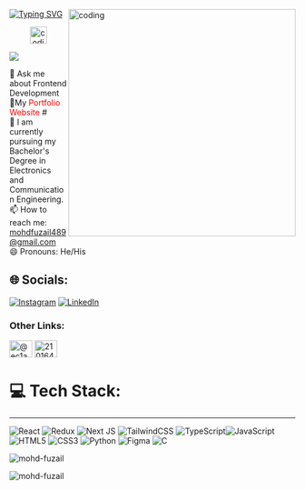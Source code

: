 
<!--![logo](https://github.com/Mudassirkhan2/Mudassirkhan2/blob/main/github.gif) -->

[![Typing SVG](https://readme-typing-svg.demolab.com?font=Fira+Code&pause=1000&color=38F7D5&center=true&width=435&lines=Hi+%F0%9F%91%8B%2C+I'm+Mohd+Fuzail;a+++Frontend+Developer+)](https://git.io/typing-svg)
<img align="right" alt="coding" width="400" src="https://user-images.githubusercontent.com/74038190/235224431-e8c8c12e-6826-47f1-89fb-2ddad83b3abf.gif">
<div style="text-align: center;">
  <img align="rignt" alt="coding" width="30" src="https://user-images.githubusercontent.com/74038190/226127913-88de86d3-8437-45b9-a3b6-e746b47f655a.gif">
</div>

[![](https://visitcount.itsvg.in/api?id=Mohd-Fuzail&icon=2&color=9)](https://visitcount.itsvg.in)

💬 Ask me about Frontend Development <br>  🚀My <span style="color: red;"> Portfolio Website</span> # <br>🌱 I am currently pursuing my Bachelor's Degree in Electronics and Communication Engineering. <br>📫 How to reach me: mohdfuzail489@gmail.com<br>😄 Pronouns: He/His

## 🌐 Socials:
 [![Instagram](https://img.shields.io/badge/Instagram-%23E4405F.svg?logo=Instagram&logoColor=white)](https://www.instagram.com/mohd.__fuzail/) 
 [![LinkedIn](https://img.shields.io/badge/LinkedIn-%230077B5.svg?logo=linkedin&logoColor=white)](https://www.linkedin.com/in/mohdfuzail121/) 
<h3 align="left">Other Links:</h3>
<p align="left">
<a href="https://www.hackerrank.com/@ec1a_0310043" target="blank"><img align="center" src="https://raw.githubusercontent.com/rahuldkjain/github-profile-readme-generator/master/src/images/icons/Social/hackerrank.svg" alt="@ec1a_0310043" height="30" width="40" /></a>
<a href="https://www.leetcode.com/2101640310043" target="blank"><img align="center" src="https://raw.githubusercontent.com/rahuldkjain/github-profile-readme-generator/master/src/images/icons/Social/leet-code.svg" alt="2101640310043" height="30" width="40" /></a>
</p>

# 💻 Tech Stack:
 ---
![React](https://img.shields.io/badge/react-%2320232a.svg?style=plastic&logo=react&logoColor=%2361DAFB) ![Redux](https://img.shields.io/badge/redux-%23593d88.svg?style=plastic&logo=redux&logoColor=white) ![Next JS](https://img.shields.io/badge/Next-black?style=plastic&logo=next.js&logoColor=white) ![TailwindCSS](https://img.shields.io/badge/tailwindcss-%2338B2AC.svg?style=plastic&logo=tailwind-css&logoColor=white) ![TypeScript](https://img.shields.io/badge/typescript-%23007ACC.svg?style=plastic&logo=typescript&logoColor=white)![JavaScript](https://img.shields.io/badge/javascript-%23323330.svg?style=plastic&logo=javascript&logoColor=%23F7DF1E) ![HTML5](https://img.shields.io/badge/html5-%23E34F26.svg?style=plastic&logo=html5&logoColor=white) ![CSS3](https://img.shields.io/badge/css3-%231572B6.svg?style=plastic&logo=css3&logoColor=white) ![Python](https://img.shields.io/badge/python-3670A0?style=plastic&logo=python&logoColor=ffdd54) 	![Figma](https://img.shields.io/badge/figma-%23F24E1E.svg?style=plastic&logo=figma&logoColor=white) ![C](https://img.shields.io/badge/c-%2300599C.svg?style=plastic&logo=c&logoColor=white)

<p><img align="center" src="https://github-readme-stats.vercel.app/api/top-langs?username=mohd-fuzail&show_icons=true&locale=en&layout=compact" alt="mohd-fuzail" /></p>

<p><img align="center" src="https://github-readme-streak-stats.herokuapp.com/?user=mohd-fuzail&" alt="mohd-fuzail" /></p>
